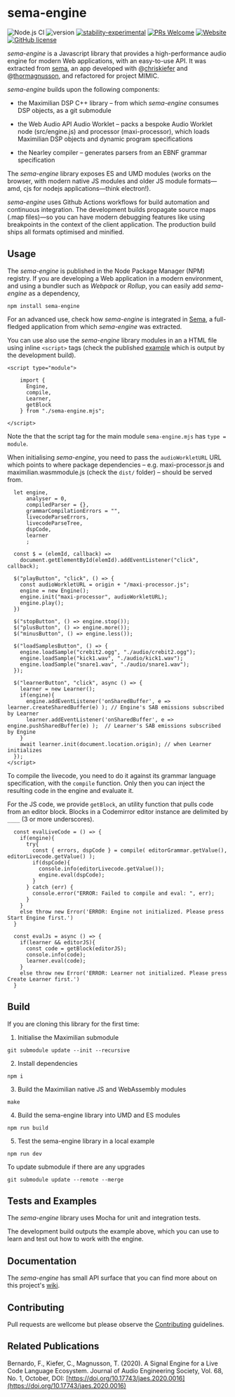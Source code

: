# sema-engine

![Node.js CI](https://github.com/frantic0/sema-engine/workflows/Node.js%20CI/badge.svg)
![version](https://img.shields.io/badge/version-0.0.38-red)
[![stability-experimental](https://img.shields.io/badge/stability-experimental-orange.svg)](https://github.com/emersion/stability-badges#experimental)
[![PRs Welcome](https://img.shields.io/badge/PRs-welcome-yellow.svg)](https://github.com/frantic0/sema-engine/blob/main)
[![Website](https://img.shields.io/website?url=https%3A%2F%2Fsema.codes)](https://frantic0.github.io/sema-engine/)
[![GitHub license](https://img.shields.io/badge/license-MIT-blue.svg)](https://github.com/frantic0/sema-engine/blob/main/LICENSE)

*sema-engine* is a Javascript library that provides a high-performance audio engine for modern Web applications, with an easy-to-use API. It was extracted from [sema](https://github.com/mimic-sussex/sema), an app developed with @[chriskiefer](https://github.com/chriskiefer) and @[thormagnusson](https://github.com/thormagnusson), and refactored for project MIMIC.

*sema-engine* builds upon the following components:

* the Maximilian DSP C++ library – from which *sema-engine* consumes DSP objects, as a git submodule

* the Web Audio API Audio Worklet – packs a bespoke Audio Worklet node (src/engine.js) and processor (maxi-processor), which loads Maximilian DSP objects and dynamic program specifications

* the Nearley compiler – generates parsers from an EBNF grammar specification

The *sema-engine* library exposes ES and UMD modules (works on the browser, with modern native JS modules and older JS module formats—amd, cjs for nodejs applications—think electron!).

*sema-engine* uses Github Actions workflows for build automation and continuous integration. The development builds propagate source maps (.map files)—so you can have modern debugging features like using breakpoints in the context of the client application. The production build ships all formats optimised and minified.


## Usage

The *sema-engine* is published in the Node Package Manager (NPM) registry. If you are developing a Web application in a modern environment, and using a bundler such as *Webpack* or *Rollup*, you can easily add *sema-engine* as a dependency,

```
npm install sema-engine
```

For an advanced use, check how *sema-engine* is integrated in [Sema](https://github.com/mimic-sussex/sema), a full-fledged application from which *sema-engine* was extracted.


You can use also use the *sema-engine* library modules in an a HTML file using inline `<script>` tags (check the published [example](https://frantic0.github.io/sema-engine/) which is output by the development build).

```
<script type="module">

    import {
      Engine,
      compile,
      Learner,
      getBlock
    } from "./sema-engine.mjs";

</script>
```
Note the that the script tag for the main module `sema-engine.mjs` has `type = module`.

When initialising *sema-engine*, you need to pass the `audioWorkletURL` URL which points to where package dependencies – e.g. maxi-processor.js and maximilian.wasmmodule.js (check the `dist/` folder) – should be served from.

```
  let engine,
      analyser = 0,
      compiledParser = {},
      grammarCompilationErrors = "",
      livecodeParseErrors,
      livecodeParseTree,
      dspCode,
      learner
      ;

  const $ = (elemId, callback) =>
    document.getElementById(elemId).addEventListener("click", callback);

  $("playButton", "click", () => {
    const audioWorkletURL = origin + "/maxi-processor.js";
    engine = new Engine();
    engine.init("maxi-processor", audioWorkletURL);
    engine.play();
  })

  $("stopButton", () => engine.stop());
  $("plusButton", () => engine.more());
  $("minusButton", () => engine.less());

  $("loadSamplesButton", () => {
    engine.loadSample("crebit2.ogg", "./audio/crebit2.ogg");
    engine.loadSample("kick1.wav", "./audio/kick1.wav");
    engine.loadSample("snare1.wav", "./audio/snare1.wav");
  });

  $("learnerButton", "click", async () => {
    learner = new Learner();
    if(engine){
      engine.addEventListener('onSharedBuffer', e => learner.createSharedBuffer(e) ); // Engine's SAB emissions subscribed by Learner
      learner.addEventListener('onSharedBuffer', e => engine.pushSharedBuffer(e) );  // Learner's SAB emissions subscribed by Engine
    }
    await learner.init(document.location.origin); // when Learner initializes
  });
</script>
```

To compile the livecode, you need to do it against its grammar language specification, with the `compile` function. Only then you can inject the resulting code in the engine and evaluate it.

For the JS code, we provide `getBlock`, an utility function that pulls code from an editor block. Blocks in a Codemirror editor instance are delimited by `____` (3 or more underscores).

```
  const evalLiveCode = () => {
    if(engine){
      try{
        const { errors, dspCode } = compile( editorGrammar.getValue(), editorLivecode.getValue() );
        if(dspCode){
          console.info(editorLivecode.getValue());
          engine.eval(dspCode);
        }
      } catch (err) {
        console.error("ERROR: Failed to compile and eval: ", err);
      }
    }
    else throw new Error('ERROR: Engine not initialized. Please press Start Engine first.')
  }

  const evalJs = async () => {
    if(learner && editorJS){
      const code = getBlock(editorJS);
      console.info(code);
      learner.eval(code);
    }
    else throw new Error('ERROR: Learner not initialized. Please press Create Learner first.')
  }
```

## Build

If you are cloning this library for the first time:

1. Initialise the Maximilian submodule
```
git submodule update --init --recursive
```

2. Install dependencies
```
npm i
```

3. Build the Maximilian native JS and WebAssembly modules
```
make
```

4. Build the sema-engine library into UMD and ES modules
```
npm run build
```

5. Test the sema-engine library in a local example
```
npm run dev
```

To update submodule if there are any upgrades
```
git submodule update --remote --merge
```


## Tests and Examples

The *sema-engine* library uses Mocha for unit and integration tests.

The development build outputs the example above, which you can use to learn and test out how to work with the engine.


## Documentation

The *sema-engine* has small API surface that you can find more about on this project's [wiki](https://github.com/frantic0/sema-engine/wiki).



## Contributing

Pull requests are wellcome but please observe the [Contributing](https://github.com/frantic0/sema-engine/blob/main/CONTRIBUTING.md) guidelines.

## Related Publications

Bernardo, F., Kiefer, C., Magnusson, T. (2020). A Signal Engine for a Live Code Language Ecosystem. Journal of Audio Engineering Society, Vol. 68, No. 1, October, DOI: [https://doi.org/10.17743/jaes.2020.0016](https://doi.org/10.17743/jaes.2020.0016)
